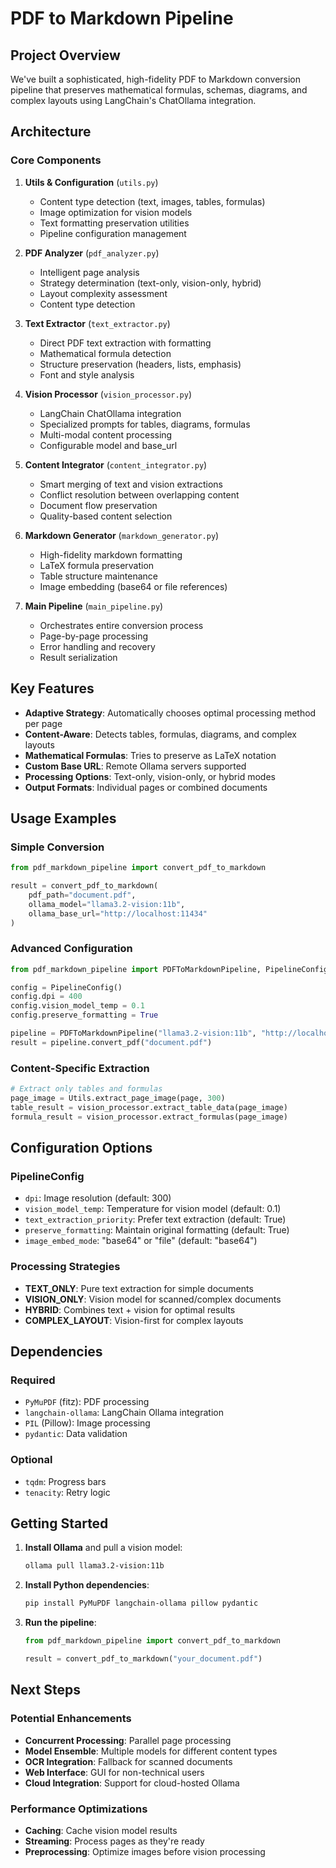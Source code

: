 # PDF to Markdown Pipeline

## Project Overview

We've built a sophisticated, high-fidelity PDF to Markdown conversion pipeline that preserves mathematical formulas, schemas, diagrams, and complex layouts using LangChain's ChatOllama integration.

## Architecture

### Core Components

1. **Utils & Configuration** (`utils.py`)
   - Content type detection (text, images, tables, formulas)
   - Image optimization for vision models
   - Text formatting preservation utilities
   - Pipeline configuration management

2. **PDF Analyzer** (`pdf_analyzer.py`)
   - Intelligent page analysis
   - Strategy determination (text-only, vision-only, hybrid)
   - Layout complexity assessment
   - Content type detection

3. **Text Extractor** (`text_extractor.py`)
   - Direct PDF text extraction with formatting
   - Mathematical formula detection
   - Structure preservation (headers, lists, emphasis)
   - Font and style analysis

4. **Vision Processor** (`vision_processor.py`)
   - LangChain ChatOllama integration
   - Specialized prompts for tables, diagrams, formulas
   - Multi-modal content processing
   - Configurable model and base_url

5. **Content Integrator** (`content_integrator.py`)
   - Smart merging of text and vision extractions
   - Conflict resolution between overlapping content
   - Document flow preservation
   - Quality-based content selection

6. **Markdown Generator** (`markdown_generator.py`)
   - High-fidelity markdown formatting
   - LaTeX formula preservation
   - Table structure maintenance
   - Image embedding (base64 or file references)

7. **Main Pipeline** (`main_pipeline.py`)
   - Orchestrates entire conversion process
   - Page-by-page processing
   - Error handling and recovery
   - Result serialization

## Key Features

- **Adaptive Strategy**: Automatically chooses optimal processing method per page
- **Content-Aware**: Detects tables, formulas, diagrams, and complex layouts
- **Mathematical Formulas**: Tries to preserve as LaTeX notation
- **Custom Base URL**: Remote Ollama servers supported
- **Processing Options**: Text-only, vision-only, or hybrid modes
- **Output Formats**: Individual pages or combined documents

## Usage Examples

### Simple Conversion
```python
from pdf_markdown_pipeline import convert_pdf_to_markdown

result = convert_pdf_to_markdown(
    pdf_path="document.pdf",
    ollama_model="llama3.2-vision:11b",
    ollama_base_url="http://localhost:11434"
)
```

### Advanced Configuration
```python
from pdf_markdown_pipeline import PDFToMarkdownPipeline, PipelineConfig

config = PipelineConfig()
config.dpi = 400
config.vision_model_temp = 0.1
config.preserve_formatting = True

pipeline = PDFToMarkdownPipeline("llama3.2-vision:11b", "http://localhost:11434", config)
result = pipeline.convert_pdf("document.pdf")
```

### Content-Specific Extraction
```python
# Extract only tables and formulas
page_image = Utils.extract_page_image(page, 300)
table_result = vision_processor.extract_table_data(page_image)
formula_result = vision_processor.extract_formulas(page_image)
```

## Configuration Options

### PipelineConfig
- `dpi`: Image resolution (default: 300)
- `vision_model_temp`: Temperature for vision model (default: 0.1)
- `text_extraction_priority`: Prefer text extraction (default: True)
- `preserve_formatting`: Maintain original formatting (default: True)
- `image_embed_mode`: "base64" or "file" (default: "base64")

### Processing Strategies
- **TEXT_ONLY**: Pure text extraction for simple documents
- **VISION_ONLY**: Vision model for scanned/complex documents
- **HYBRID**: Combines text + vision for optimal results
- **COMPLEX_LAYOUT**: Vision-first for complex layouts

## Dependencies

### Required
- `PyMuPDF` (fitz): PDF processing
- `langchain-ollama`: LangChain Ollama integration
- `PIL` (Pillow): Image processing
- `pydantic`: Data validation

### Optional
- `tqdm`: Progress bars
- `tenacity`: Retry logic

## Getting Started

1. **Install Ollama** and pull a vision model:
   ```bash
   ollama pull llama3.2-vision:11b
   ```

2. **Install Python dependencies**:
   ```bash
   pip install PyMuPDF langchain-ollama pillow pydantic
   ```

3. **Run the pipeline**:
   ```python
   from pdf_markdown_pipeline import convert_pdf_to_markdown
   
   result = convert_pdf_to_markdown("your_document.pdf")
   ```

## Next Steps

### Potential Enhancements
- **Concurrent Processing**: Parallel page processing
- **Model Ensemble**: Multiple models for different content types
- **OCR Integration**: Fallback for scanned documents
- **Web Interface**: GUI for non-technical users
- **Cloud Integration**: Support for cloud-hosted Ollama

### Performance Optimizations
- **Caching**: Cache vision model results
- **Streaming**: Process pages as they're ready
- **Preprocessing**: Optimize images before vision processing

